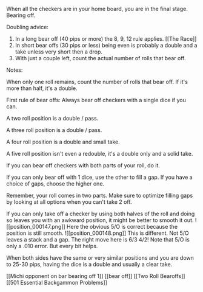 When all the checkers are in your home board, you are in the final stage. Bearing off.

Doubling advice:

1) In a long bear off (40 pips or more) the 8, 9, 12 rule applies. [[The Race]]
2) In short bear offs (30 pips or less) being even is probably a double and a take unless very short then a drop.
3) With just a couple left, count the actual number of rolls that bear off.

Notes:

When only one roll remains, count the number of rolls that bear off. If it's more than half, it's a double. 

First rule of bear offs:
Always bear off checkers with a single dice if you can.

A two roll position is a double / pass.

A three roll position is a double / pass.

A four roll position is a double and small take.

A five roll position isn't even a redouble, it's a double only and a solid take.

If you can bear off checkers with both parts of your roll, do it.

If you can only bear off with 1 dice, use the other to fill a gap. If you have a choice of gaps, choose the higher one.

Remember, your roll comes in two parts. Make sure to optimize filling gaps by looking at all options when you can't take 2 off.

If you can only take off a checker by using both halves of the roll and doing so leaves you with an awkward position, it might be better to smooth it out.
![[position_000147.png]]
Here the obvious 5/O is correct because the position is still smooth.
![[position_000148.png]]
This is different. Not 5/O leaves a stack and a gap. The right move here is 6/3 4/2! Note that 5/O is only a .010 error. But every bit helps.

When both sides have the same or very similar positions and you are down to 25-30 pips, having the dice is a double and usually a clear take.




[[Michi opponent on bar bearing off 1]]
[[bear off]]
[[Two Roll Bearoffs]]
[[501 Essential Backgammon Problems]]
